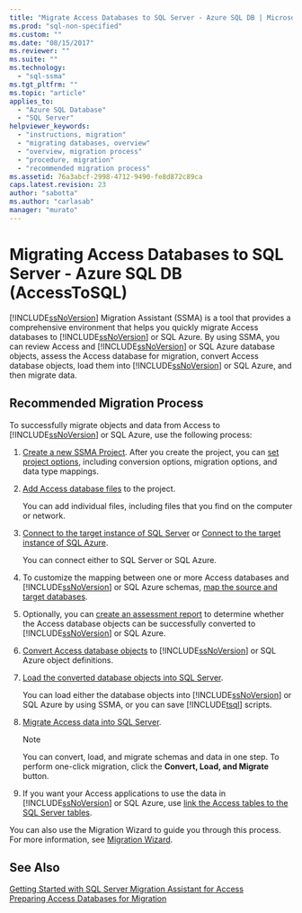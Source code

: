 ```yaml
---
title: "Migrate Access Databases to SQL Server - Azure SQL DB | Microsoft Docs"
ms.prod: "sql-non-specified"
ms.custom: ""
ms.date: "08/15/2017"
ms.reviewer: ""
ms.suite: ""
ms.technology: 
  - "sql-ssma"
ms.tgt_pltfrm: ""
ms.topic: "article"
applies_to: 
  - "Azure SQL Database"
  - "SQL Server"
helpviewer_keywords: 
  - "instructions, migration"
  - "migrating databases, overview"
  - "overview, migration process"
  - "procedure, migration"
  - "recommended migration process"
ms.assetid: 76a3abcf-2998-4712-9490-fe8d872c89ca
caps.latest.revision: 23
author: "sabotta"
ms.author: "carlasab"
manager: "murato"
---
```

# Migrating Access Databases to SQL Server - Azure SQL DB (AccessToSQL)
[!INCLUDE[ssNoVersion](../../includes/ssnoversion_md.md)] Migration Assistant (SSMA) is a tool that provides a comprehensive environment that helps you quickly migrate Access databases to [!INCLUDE[ssNoVersion](../../includes/ssnoversion_md.md)] or SQL Azure. By using SSMA, you can review Access and [!INCLUDE[ssNoVersion](../../includes/ssnoversion_md.md)] or SQL Azure database objects, assess the Access database for migration, convert Access database objects, load them into [!INCLUDE[ssNoVersion](../../includes/ssnoversion_md.md)] or SQL Azure, and then migrate data.  
  
## Recommended Migration Process  
To successfully migrate objects and data from Access to [!INCLUDE[ssNoVersion](../../includes/ssnoversion_md.md)] or SQL Azure, use the following process:  
  
1.  [Create a new SSMA Project](http://msdn.microsoft.com/en-us/f2d1f0b0-5394-4adb-b3f3-abd71eb68ca7). After you create the project, you can [set project options](http://msdn.microsoft.com/en-us/0a7304df-2f35-4453-96ef-7ac83dea1167), including conversion options, migration options, and data type mappings.  
  
2.  [Add Access database files](http://msdn.microsoft.com/en-us/e944c740-4c8a-4bc1-b0ed-be57bc06dced) to the project.  
  
    You can add individual files, including files that you find on the computer or network.  
  
3.  [Connect to the target instance of SQL Server](http://msdn.microsoft.com/en-us/f84cf007-ddf1-4396-a07c-3e0729abc769) or [Connect to the target instance of SQL Azure](http://msdn.microsoft.com/en-us/1ba0d113-dc05-4431-8689-e14a8821bafd).  
  
    You can connect either to SQL Server or SQL Azure.  
  
4.  To customize the mapping between one or more Access databases and [!INCLUDE[ssNoVersion](../../includes/ssnoversion_md.md)] or SQL Azure schemas,  [map the source and target databases](http://msdn.microsoft.com/en-us/69bee937-7b2c-49ee-8866-7518c683fad4).  
  
5.  Optionally, you can [create an assessment report](http://msdn.microsoft.com/en-us/8b9e23d6-da62-437a-8c05-8ad2628b9441) to determine whether the Access database objects can be successfully converted to [!INCLUDE[ssNoVersion](../../includes/ssnoversion_md.md)] or SQL Azure.  
  
6.  [Convert Access database objects](http://msdn.microsoft.com/en-us/e0ef67bf-80a6-4e6c-a82d-5d46e0623c6c) to [!INCLUDE[ssNoVersion](../../includes/ssnoversion_md.md)] or SQL Azure object definitions.  
  
7.  [Load the converted database objects into SQL Server](http://msdn.microsoft.com/en-us/4e854eee-b10c-4f0b-9d9e-d92416e6f2ba).  
  
    You can load either the database objects into [!INCLUDE[ssNoVersion](../../includes/ssnoversion_md.md)] or SQL Azure by using SSMA, or you can save [!INCLUDE[tsql](../../includes/tsql_md.md)] scripts.  
  
8.  [Migrate Access data into SQL Server](http://msdn.microsoft.com/en-us/f3b18af7-1af0-499d-a00d-a0af94895625).  
  
    > [!NOTE]  
    > You can convert, load, and migrate schemas and data in one step. To perform one-click migration, click the **Convert, Load, and Migrate** button.  
  
9. If you want your Access applications to use the data in [!INCLUDE[ssNoVersion](../../includes/ssnoversion_md.md)] or SQL Azure, use [link the Access tables to the SQL Server tables](http://msdn.microsoft.com/en-us/82374ad2-7737-4164-a489-13261ba393d4).  
  
You can also use the Migration Wizard to guide you through this process. For more information, see [Migration Wizard](http://msdn.microsoft.com/en-us/5bab5914-b2ae-4795-8cf5-83e42d64bef2).  
  
## See Also  
[Getting Started with SQL Server Migration Assistant for Access](http://msdn.microsoft.com/en-us/462a731f-08f1-44e1-9eeb-4deac6d2f6c5)  
[Preparing Access Databases for Migration](http://msdn.microsoft.com/en-us/9b80a9e0-08e7-4b4d-b5ec-cc998d3f5114)  
  
